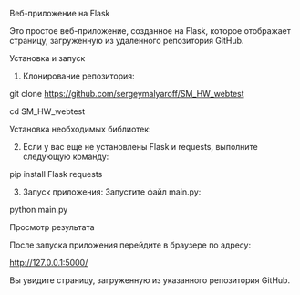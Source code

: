 Веб-приложение на Flask

Это простое веб-приложение, созданное на Flask, которое отображает страницу, загруженную из удаленного репозитория GitHub.

Установка и запуск

1. Клонирование репозитория:

git clone https://github.com/sergeymalyaroff/SM_HW_webtest

cd SM_HW_webtest


Установка необходимых библиотек:

2. Если у вас еще не установлены Flask и requests, выполните следующую команду:

pip install Flask requests


3. Запуск приложения:
Запустите файл main.py:

python main.py


Просмотр результата

После запуска приложения перейдите в браузере по адресу:

http://127.0.0.1:5000/


Вы увидите страницу, загруженную из указанного репозитория GitHub.